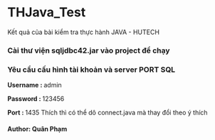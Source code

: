# THJava_Test
Kết quả của bài kiểm tra thực hành JAVA - HUTECH

<h3>Cài thư viện sqljdbc42.jar vào project để chạy</h3>
<h3>Yêu cầu cấu hình tài khoản và server PORT SQL</h3>
<p><b>Username : </b>admin</>
<p><b>Password : </b>123456</>
<p><b>Port : </b>1435</>
Thích thì có thể dô connect.java mà thay đổi theo ý thích 

<h4>Author: Quân Phạm</h4>
